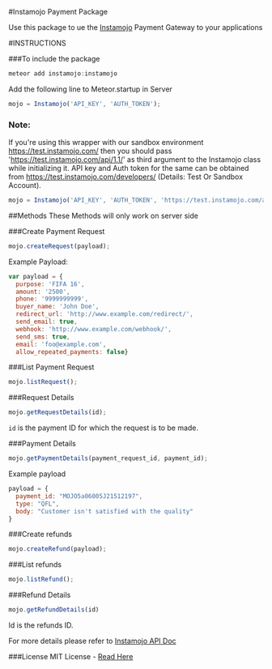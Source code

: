#Instamojo Payment Package

Use this package to ue the [Instamojo](https://imjo.in/NvQhd) Payment Gateway to your applications


#INSTRUCTIONS

###To include the package
```javascript
meteor add instamojo:instamojo
```

Add the following line to Meteor.startup in Server
```javascript
mojo = Instamojo('API_KEY', 'AUTH_TOKEN');
```

### Note:

If you're using this wrapper with our sandbox environment https://test.instamojo.com/ then you should pass 'https://test.instamojo.com/api/1.1/' as third argument to the Instamojo class while initializing it. API key and Auth token for the same can be obtained from https://test.instamojo.com/developers/ (Details: Test Or Sandbox Account).

```javascript
mojo = Instamojo('API_KEY', 'AUTH_TOKEN', 'https://test.instamojo.com/api/1.1/');
```

##Methods
These Methods will only work on server side

###Create Payment Request
```javascript
mojo.createRequest(payload);
```
Example Payload:
```javascript
var payload = {
  purpose: 'FIFA 16',
  amount: '2500',
  phone: '9999999999',
  buyer_name: 'John Doe',
  redirect_url: 'http://www.example.com/redirect/',
  send_email: true,
  webhook: 'http://www.example.com/webhook/',
  send_sms: true,
  email: 'foo@example.com',
  allow_repeated_payments: false}
  ```

###List Payment Request
```javascript
mojo.listRequest();
```


###Request Details
```javascript
mojo.getRequestDetails(id);
```
`id` is the payment ID for which the request is to be made.


###Payment Details

```javascript
mojo.getPaymentDetails(payment_request_id, payment_id);
```
Example payload
```javascript
payload = {
  payment_id: "MOJO5a06005J21512197",
  type: "QFL",
  body: "Customer isn't satisfied with the quality"
}
```

###Create refunds
```javascript
mojo.createRefund(payload);
```

###List refunds
```javascript
mojo.listRefund();
```

###Refund Details
```javascript
mojo.getRefundDetails(id)
```
Id is the refunds ID.

For more details please refer to [Instamojo API Doc](https://docs.instamojo.com/v1.1/docs)



###License 
MIT License - [Read Here](https://github.com/instamojo/meteorJS-instamojo/blob/master/license.md)
